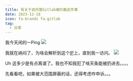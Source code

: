 ```yaml
---
title: 有关于自托管Gitlab被拦截这件事
date: 2023-12-18
icon: fa-brands fa-gitlab
tag:
  - 日常
---
```

我今天闲的一Ping
![](https://files.pysio.online/files/Pysio-Imges/20241006004058.png)

我就在纳闷了，为啥会解析到这个[IP](106.74.25.198)上，直到我一访问。
![](https://files.pysio.online/files/Pysio-Imges/20241006004137.png)

Uh 这多少是有点离谱了。我也不知我犯了啥天条能被扔进去。。。。

先看看吧，如果被大范围屏蔽的话，还得考虑咋申诉。。。